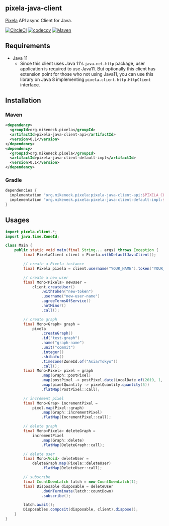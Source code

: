 pixela-java-client
---

[Pixela](https://pixe.la/) API async Client for Java.

[![CircleCI](https://circleci.com/gh/mike-neck/pixela-java-client.svg?style=svg)](https://circleci.com/gh/mike-neck/pixela-java-client)
[![codecov](https://codecov.io/gh/mike-neck/pixela-java-client/branch/master/graph/badge.svg)](https://codecov.io/gh/mike-neck/pixela-java-client)
[![Maven](https://img.shields.io/badge/maven-0.2-green.svg)](https://search.maven.org/search?q=pixela)

Requirements
---

* Java 11
    * Since this client uses Java 11's `java.net.http` package, user application is required to use Java11. But 
    optionally this client has extension point for those who not using Java11, you can use this library on Java 8 
    implementing `pixela.client.http.HttpClient` interface.

Installation
---

### Maven

```xml
<dependency>
  <groupId>org.mikeneck.pixela</groupId>
  <artifactId>pixela-java-client-api</artifactId>
  <version>0.1</version>
</dependency>
<dependency>
  <groupId>org.mikeneck.pixela</groupId>
  <artifactId>pixela-java-client-default-impl</artifactId>
  <version>0.1</version>
</dependency>
```

### Gradle

```groovy
dependencies {
  implementation "org.mikeneck.pixela:pixela-java-client-api:$PIXELA_CLIENT_VERSION"
  implementation "org.mikeneck.pixela:pixela-java-client-default-impl:$PIXELA_CLIENT_VERSION"
}
```

Usages
---

```java
import pixela.client.*;
import java.time.ZoneId;

class Main {
    public static void main(final String... args) throws Exception {
        final PixelaClient client = Pixela.withDefaultJavaClient();

        // create a Pixela instance
        final Pixela pixela = client.username("YOUR_NAME").token("YOUR_TOKEN");

        // create a new user
        final Mono<Pixela> newUser =
            client.createUser()
                .withToken("new-token")
                .username("new-user-name")
                .agreeTermsOfService()
                .notMinor()
                .call();

        // create graph
        final Mono<Graph> graph =
            pixela
                .createGraph()
                .id("test-graph")
                .name("graph-name")
                .unit("commit")
                .integer()
                .shibafu()
                .timezone(ZoneId.of("Asia/Tokyo"))
                .call();
        final Mono<Pixel> pixel = graph
                .map(Graph::postPixel)
                .map(postPixel -> postPixel.date(LocalDate.of(2019, 1, 2)))
                .map(pixelQuantity -> pixelQuantity.quantity(5))
                .flatMap(PostPixel::call);

        // increment pixel
        final Mono<Grap> incrementPixel =
            pixel.map(Pixel::graph)
                .map(Graph::incrementPixel)
                .flatMap(IncrementPixel::call);

        // delete graph
        final Mono<Pixela> deleteGraph =
            incrementPixel
                .map(Graph::delete)
                .flatMap(DeleteGraph::call);

        // delete user
        final Mono<Void> deleteUser =
            deleteGraph.map(Pixela::deleteUser)
                .flatMap(DeleteUser::call);

        // subscribe
        final CountDownLatch latch = new CountDownLatch(1);
        final Disposable disposable = deleteUser
                .doOnTerminate(latch::countDown)
                .subscribe();

        latch.await();
        Disposables.composit(disposable, client).dispose();
    }    
}
```

